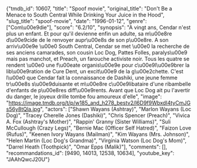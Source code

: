 {"tmdb_id": 10607, "title": "Spoof movie", "original_title": "Don't Be a Menace to South Central While Drinking Your Juice in the Hood", "slug_title": "spoof-movie", "date": "1996-01-12", "genre": ["Com\u00e9die"], "score": "6.2/10", "synopsis": "A vingt ans, Cendar n'est plus un enfant. Et pour qu'il devienne enfin un adulte, sa m\u00e8re d\u00e9cide de le renvoyer aupr\u00e8s de son p\u00e8re. A son arriv\u00e9e \u00e0 South Central, Cendar se met \u00e0 la recherche de ses anciens camarades, son cousin Loc Dog, Pattes Folles, paralys\u00e9 mais pas manchot, et Preach, un farouche activiste noir. Tous les quatre se rendent \u00e0 une f\u00eate organis\u00e9e pour c\u00e9l\u00e9brer la lib\u00e9ration de Cure Dent, un excit\u00e9 de la g\u00e2chette. C'est l\u00e0 que Cendar fait la connaissance de Dashiki, une jeune femme tr\u00e8s s\u00e9duisante et m\u00e8re c\u00e9libataire d'une ribambelle d'enfants de p\u00e8res diff\u00e9rents. Avant que Loc Dog ait pu l'avertir du danger, le joyeux drille tombe fou amoureux d'elle", "image": "https://image.tmdb.org/t/p/w185_and_h278_bestv2/l6D9f9WbxdI4tyCmJGs56y8tQla.jpg", "actors": ["Shawn Wayans (Ashtray)", "Marlon Wayans (Loc Dog)", "Tracey Cherelle Jones (Dashiki)", "Chris Spencer (Preach)", "Vivica A. Fox (Ashtray's Mother)", "Rappin' Granny (Sister Williams)", "Suli McCullough (Crazy Legs)", "Bernie Mac (Officer Self Hatred)", "Faizon Love (Rufus)", "Keenen Ivory Wayans (Mailman)", "Kim Wayans (Mrs. Johnson)", "Helen Martin (Loc Dog's Grandma)", "Virginia Watson (Loc Dog's Mom)", "Darrel Heath (Toothpick)", "Omar Epps (Malik)"], "comments": [], "recommandations_id": [9490, 14013, 12538, 10634], "youtube_key": "JAAhQwcJ20U"}